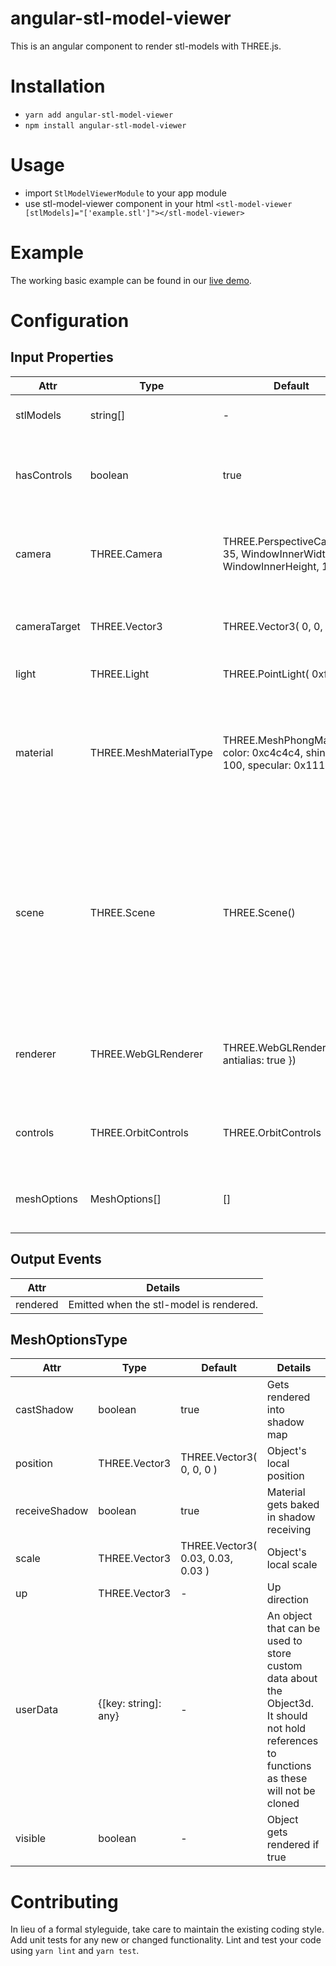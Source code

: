 angular-stl-model-viewer
==

This is an angular component to render stl-models with THREE.js.

Installation
==
- `yarn add angular-stl-model-viewer`
- `npm install angular-stl-model-viewer`

Usage
==
- import `StlModelViewerModule` to your app module
- use stl-model-viewer component in your html `<stl-model-viewer [stlModels]="['example.stl']"></stl-model-viewer>`


Example
=

The working basic example can be found in our [live demo][live-demo].

Configuration
==
## Input Properties
| Attr         | Type                   | Default                                                                          | Details                                            |
| ------------ | ---------------------- | -------------------------------------------------------------------------------- |--------------------------------------------------- |
| stlModels     | string[]                 | -                                                                                | List of stl model paths                                  |
| hasControls  | boolean                | true                                                                             | If true, the user can interact with the stl-models  |
| camera       | THREE.Camera           | THREE.PerspectiveCamera( 35, WindowInnerWidth / WindowInnerHeight, 1, 15 )       | The projection mode used for rendering the scene   |
| cameraTarget | THREE.Vector3          | THREE.Vector3( 0, 0, 0 )                                                         | The orientation point for the camera               |
| light        | THREE.Light            | THREE.PointLight( 0xffffff )                                                     | Illuminates the scene                              |
| material     | THREE.MeshMaterialType | THREE.MeshPhongMaterial({ color: 0xc4c4c4, shininess: 100, specular: 0x111111 }) | Casts more precisely the possible materials assignable to a [                                                                                                                                [Mesh]] object |
| scene        | THREE.Scene            | THREE.Scene()                                                                    | Scenes allow you to set up what and where is to be rendered by                                                                                                                               three.js. This is where you place objects, lights and cameras |
| renderer     | THREE.WebGLRenderer    | THREE.WebGLRenderer({ antialias: true })                                         | Displays your beautifully crafted scenes using WebGL |
| controls     | THREE.OrbitControls    | THREE.OrbitControls                                                              | Allow the camera to orbit around a target          |
| meshOptions  | MeshOptions[]            | []                                                                               | customize mesh options per stl-model                                                  |

## Output Events
| Attr       | Details                                  |
| ---------- | ---------------------------------------- |
| rendered   |  Emitted when the stl-model is rendered. |


## MeshOptionsType

| Attr          | Type                 | Default                         | Details                                 |
| ------------- | -------------------- | ------------------------------- | --------------------------------------- |
| castShadow    | boolean              | true                            | Gets rendered into shadow map |
| position      | THREE.Vector3        | THREE.Vector3( 0, 0, 0 )          | Object's local position |
| receiveShadow | boolean              | true                            | Material gets baked in shadow receiving |
| scale         | THREE.Vector3        | THREE.Vector3( 0.03, 0.03, 0.03 ) | Object's local scale |
| up            | THREE.Vector3        | -                               | Up direction |
| userData      | {[key: string]: any} | -                               | An object that can be used to store custom data about the Object3d. It should not hold references to functions as                                                                            these will not be cloned |
| visible       | boolean              | -                               | Object gets rendered if true |

Contributing
===
In lieu of a formal styleguide, take care to maintain the existing coding style. Add unit tests for any new or changed functionality. Lint and test your code using `yarn lint` and `yarn test`.


[live-demo]: https://codaline-io.github.io/angular-stl-model-viewer
